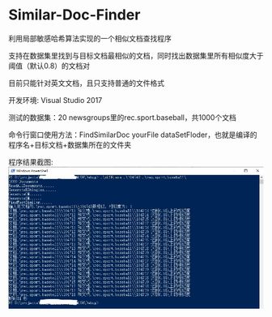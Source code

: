 # Similar-Doc-Finder
利用局部敏感哈希算法实现的一个相似文档查找程序

支持在数据集里找到与目标文档最相似的文档，同时找出数据集里所有相似度大于阈值（默认0.8）的文档对

目前只能针对英文文档，且只支持普通的文件格式

开发环境: Visual Studio 2017

测试的数据集：20 newsgroups里的rec.sport.baseball，共1000个文档

命令行窗口使用方法：FindSimilarDoc yourFile dataSetFloder，也就是编译的程序名+目标文档+数据集所在的文件夹

程序结果截图: ![image](https://github.com/huangzisheng/Similar-Doc-Finder/blob/master/output.jpg)

